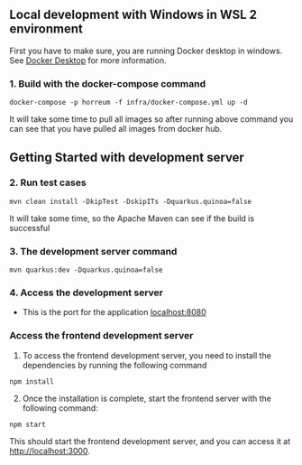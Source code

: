 ## Local development with Windows in WSL 2 environment
First you have to make sure, you are running Docker desktop in windows. See [Docker Desktop](https://www.docker.com/products/docker-desktop/) for more information.

 
### 1. Build with the docker-compose command
```
docker-compose -p horreum -f infra/docker-compose.yml up -d
```

 It will take some time to pull all images so after running above command you can see that you have pulled all images from docker hub.

 
## Getting Started with development server

### 2. Run  test cases
```
mvn clean install -DkipTest -DskipITs -Dquarkus.quinoa=false
```
 It will take some time, so the Apache Maven can see if the build is successful
 
### 3. The development server command

```
mvn quarkus:dev -Dquarkus.quinoa=false
```

### 4. Access the development server
* This is the port for the application [localhost:8080](http://localhost:8080)

### Access the frontend development server
1. To access the frontend development server, you need to install the dependencies by running the following command
```
npm install
```

2. Once the installation is complete, start the frontend server with the following command:

```
npm start
```
This should start the frontend development server, and you can access it at [http://localhost:3000](http://localhost:3000).
